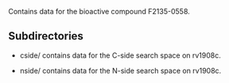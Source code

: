 Contains data for the bioactive compound F2135-0558.

## Subdirectories

- cside/ contains data for the C-side search space on rv1908c.

- nside/ contains data for the N-side search space on rv1908c.

